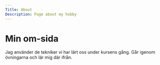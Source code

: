 ```yaml
---
Title: About
Description: Page about my hobby
---
```


Min om-sida
==================

Jag använder de tekniker vi har lärt oss under kursens gång. Går igenom övningarna och lär mig där ifrån.
